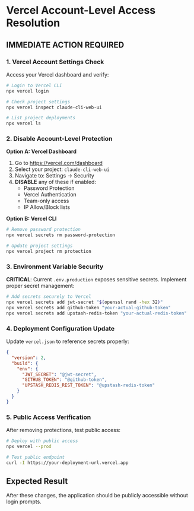 # Vercel Account-Level Access Resolution

## IMMEDIATE ACTION REQUIRED

### 1. Vercel Account Settings Check
Access your Vercel dashboard and verify:

```bash
# Login to Vercel CLI
npx vercel login

# Check project settings
npx vercel inspect claude-cli-web-ui

# List project deployments
npx vercel ls
```

### 2. Disable Account-Level Protection

**Option A: Vercel Dashboard**
1. Go to https://vercel.com/dashboard
2. Select your project: `claude-cli-web-ui`
3. Navigate to: Settings → Security
4. **DISABLE** any of these if enabled:
   - Password Protection
   - Vercel Authentication
   - Team-only access
   - IP Allow/Block lists

**Option B: Vercel CLI**
```bash
# Remove password protection
npx vercel secrets rm password-protection

# Update project settings
npx vercel project rm protection
```

### 3. Environment Variable Security

**CRITICAL**: Current `.env.production` exposes sensitive secrets. Implement proper secret management:

```bash
# Add secrets securely to Vercel
npx vercel secrets add jwt-secret "$(openssl rand -hex 32)"
npx vercel secrets add github-token "your-actual-github-token"
npx vercel secrets add upstash-redis-token "your-actual-redis-token"
```

### 4. Deployment Configuration Update

Update `vercel.json` to reference secrets properly:

```json
{
  "version": 2,
  "build": {
    "env": {
      "JWT_SECRET": "@jwt-secret",
      "GITHUB_TOKEN": "@github-token",
      "UPSTASH_REDIS_REST_TOKEN": "@upstash-redis-token"
    }
  }
}
```

### 5. Public Access Verification

After removing protections, test public access:

```bash
# Deploy with public access
npx vercel --prod

# Test public endpoint
curl -I https://your-deployment-url.vercel.app
```

## Expected Result
After these changes, the application should be publicly accessible without login prompts.